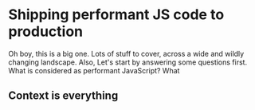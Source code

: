 # Shipping performant JS code to production

Oh boy, this is a big one. Lots of stuff to cover, across a wide and wildly changing landscape. Also, Let's start by answering some questions first. What is considered as performant JavaScript? What 

## Context is everything 

<!--stackedit_data:
eyJoaXN0b3J5IjpbLTE5MTM5NTk4Nl19
-->